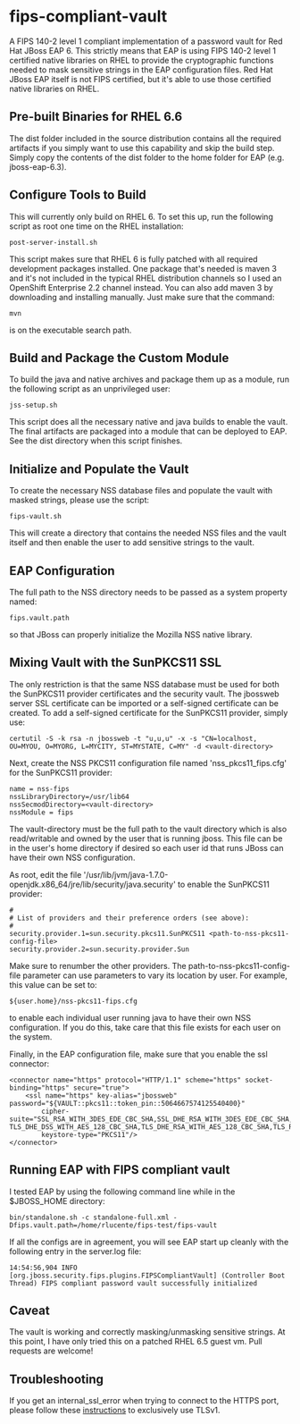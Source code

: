 fips-compliant-vault
====================

A FIPS 140-2 level 1 compliant implementation of a password vault for
Red Hat JBoss EAP 6.  This strictly means that EAP is using FIPS 140-2
level 1 certified native libraries on RHEL to provide the cryptographic
functions needed to mask sensitive strings in the EAP configuration files.
Red Hat JBoss EAP itself is not FIPS certified, but it's able to use
those certified native libraries on RHEL.

Pre-built Binaries for RHEL 6.6
-------------------------------

The dist folder included in the source distribution contains all the
required artifacts if you simply want to use this capability and skip
the build step.  Simply copy the contents of the dist folder to the home
folder for EAP (e.g. jboss-eap-6.3).

Configure Tools to Build
------------------------

This will currently only build on RHEL 6.  To set this up, run the
following script as root one time on the RHEL installation:

    post-server-install.sh

This script makes sure that RHEL 6 is fully patched with all required
development packages installed.  One package that's needed is maven
3 and it's not included in the typical RHEL distribution channels so
I used an OpenShift Enterprise 2.2 channel instead.  You can also add
maven 3 by downloading and installing manually.  Just make sure that
the command:

    mvn

is on the executable search path.

Build and Package the Custom Module
-----------------------------------

To build the java and native archives and package them up as a module,
run the following script as an unprivileged user:

    jss-setup.sh

This script does all the necessary native and java builds to enable
the vault.  The final artifacts are packaged into a module that can be
deployed to EAP.  See the dist directory when this script finishes.

Initialize and Populate the Vault
---------------------------------

To create the necessary NSS database files and populate the vault with
masked strings, please use the script:

    fips-vault.sh

This will create a directory that contains the needed NSS files and
the vault itself and then enable the user to add sensitive strings to
the vault.

EAP Configuration
-----------------

The full path to the NSS directory needs to be passed as a system
property named:

    fips.vault.path

so that JBoss can properly initialize the Mozilla NSS native library.

Mixing Vault with the SunPKCS11 SSL
-----------------------------------

The only restriction is that the same NSS database must be used for both
the SunPKCS11 provider certificates and the security vault.  The jbossweb
server SSL certificate can be imported or a self-signed certificate can
be created.  To add a self-signed certificate for the SunPKCS11 provider,
simply use:

    certutil -S -k rsa -n jbossweb -t "u,u,u" -x -s "CN=localhost, OU=MYOU, O=MYORG, L=MYCITY, ST=MYSTATE, C=MY" -d <vault-directory>

Next, create the NSS PKCS11 configuration file named 'nss_pkcs11_fips.cfg'
for the SunPKCS11 provider:

    name = nss-fips
    nssLibraryDirectory=/usr/lib64
    nssSecmodDirectory=<vault-directory>
    nssModule = fips

The vault-directory must be the full path to the vault directory which
is also read/writable and owned by the user that is running jboss.
This file can be in the user's home directory if desired so each user
id that runs JBoss can have their own NSS configuration.

As root, edit the file
'/usr/lib/jvm/java-1.7.0-openjdk.x86_64/jre/lib/security/java.security'
to enable the SunPKCS11 provider:

    #
    # List of providers and their preference orders (see above):
    #
    security.provider.1=sun.security.pkcs11.SunPKCS11 <path-to-nss-pkcs11-config-file>
    security.provider.2=sun.security.provider.Sun

Make sure to renumber the other providers.  The
path-to-nss-pkcs11-config-file parameter can use parameters to vary its
location by user.  For example, this value can be set to:

    ${user.home}/nss-pkcs11-fips.cfg

to enable each individual user running java to have their own NSS
configuration.  If you do this, take care that this file exists for each
user on the system.

Finally, in the EAP configuration file, make sure that you enable the
ssl connector:

    <connector name="https" protocol="HTTP/1.1" scheme="https" socket-binding="https" secure="true">
        <ssl name="https" key-alias="jbossweb" password="${VAULT::pkcs11::token_pin::5064667574125540400}" 
            cipher-suite="SSL_RSA_WITH_3DES_EDE_CBC_SHA,SSL_DHE_RSA_WITH_3DES_EDE_CBC_SHA,TLS_RSA_WITH_AES_128_CBC_SHA, TLS_DHE_DSS_WITH_AES_128_CBC_SHA,TLS_DHE_RSA_WITH_AES_128_CBC_SHA,TLS_RSA_WITH_AES_256_CBC_SHA,TLS_DHE_DSS_WITH_AES_256_CBC_SHA,TLS_DHE_RSA_WITH_AES_256_CBC_SHA,TLS_ECDH_ECDSA_WITH_3DES_EDE_CBC_SHA,TLS_ECDH_ECDSA_WITH_AES_128_CBC_SHA,TLS_ECDH_ECDSA_WITH_AES_256_CBC_SHA,TLS_ECDHE_ECDSA_WITH_3DES_EDE_CBC_SHA,TLS_ECDHE_ECDSA_WITH_AES_128_CBC_SHA,TLS_ECDHE_ECDSA_WITH_AES_256_CBC_SHA,TLS_ECDH_RSA_WITH_3DES_EDE_CBC_SHA,TLS_ECDH_RSA_WITH_AES_128_CBC_SHA,TLS_ECDH_RSA_WITH_AES_256_CBC_SHA,TLS_ECDHE_RSA_WITH_3DES_EDE_CBC_SHA,TLS_ECDHE_RSA_WITH_AES_128_CBC_SHA,TLS_ECDHE_RSA_WITH_AES_256_CBC_SHA,TLS_ECDH_anon_WITH_3DES_EDE_CBC_SHA,TLS_ECDH_anon_WITH_AES_128_CBC_SHA,TLS_ECDH_anon_WITH_AES_256_CBC_SHA"
            keystore-type="PKCS11"/>
    </connector>

Running EAP with FIPS compliant vault
-------------------------------------

I tested EAP by using the following command line while in the $JBOSS_HOME
directory:

    bin/standalone.sh -c standalone-full.xml -Dfips.vault.path=/home/rlucente/fips-test/fips-vault

If all the configs are in agreement, you will see EAP start up cleanly
with the following entry in the server.log file:

    14:54:56,904 INFO  [org.jboss.security.fips.plugins.FIPSCompliantVault] (Controller Boot Thread) FIPS compliant password vault successfully initialized

Caveat
------

The vault is working and correctly masking/unmasking sensitive strings.
At this point, I have only tried this on a patched RHEL 6.5 guest vm.
Pull requests are welcome!

Troubleshooting
---------------

If you get an internal_ssl_error when trying to connect to the HTTPS port, please follow these [instructions](https://access.redhat.com/solutions/1309153) to exclusively use TLSv1.

